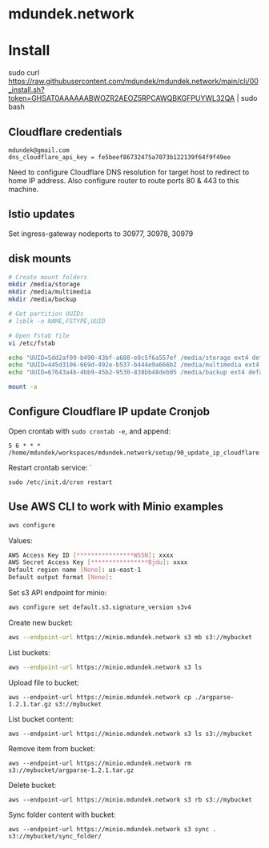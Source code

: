 # mdundek.network

# Install

sudo curl https://raw.githubusercontent.com/mdundek/mdundek.network/main/cli/00_install.sh?token=GHSAT0AAAAAABWOZR2AEOZ5RPCAWQBKGFPUYWL32QA | sudo bash

## Cloudflare credentials

```
mdundek@gmail.com
dns_cloudflare_api_key = fe5beef86732475a7073b122139f64f9f49ee
```

Need to configure Cloudflare DNS resolution for target host to redirect to home IP address. Also configure router to route ports 80 & 443 to this machine.

## Istio updates

Set ingress-gateway nodeports to 30977, 30978, 30979

## disk mounts

```sh
# Create mount folders
mkdir /media/storage
mkdir /media/multimedia
mkdir /media/backup

# Get partition UUIDs
# lsblk -o NAME,FSTYPE,UUID

# Open fstab file
vi /etc/fstab

echo "UUID=5dd2af09-b490-43bf-a688-e8c5f6a557ef /media/storage ext4 defaults 0 2" >> /etc/fstab
echo "UUID=445d3106-669d-492e-b537-b444e9a666b2 /media/multimedia ext4 defaults 0 2" >> /etc/fstab
echo "UUID=67643a4b-4bb9-45b2-9530-838bb48deb05 /media/backup ext4 defaults 0 2" >> /etc/fstab

mount -a
```


## Configure Cloudflare IP update Cronjob

Open crontab with `sudo crontab -e`, and append:

```
5 6 * * * /home/mdundek/workspaces/mdundek.network/setup/90_update_ip_cloudflare.sh
```

Restart crontab service:
`
```
sudo /etc/init.d/cron restart
```

## Use AWS CLI to work with Minio examples

```sh
aws configure
```

Values:

```sh
AWS Access Key ID [****************W55N]: xxxx
AWS Secret Access Key [****************Bjdu]: xxxx
Default region name [None]: us-east-1
Default output format [None]:
```

Set s3 API endpoint for minio:

```sh
aws configure set default.s3.signature_version s3v4
```

Create new bucket:

```sh
aws --endpoint-url https://minio.mdundek.network s3 mb s3://mybucket
```

List buckets:

```sh
aws --endpoint-url https://minio.mdundek.network s3 ls
```

Upload file to bucket:

```
aws --endpoint-url https://minio.mdundek.network cp ./argparse-1.2.1.tar.gz s3://mybucket
```

List bucket content:

```
aws --endpoint-url https://minio.mdundek.network s3 ls s3://mybucket
```

Remove item from bucket:

```
aws --endpoint-url https://minio.mdundek.network rm s3://mybucket/argparse-1.2.1.tar.gz
```

Delete bucket:

```
aws --endpoint-url https://minio.mdundek.network s3 rb s3://mybucket
```



Sync folder content with bucket:

```
aws --endpoint-url https://minio.mdundek.network s3 sync . s3://mybucket/sync_folder/
```